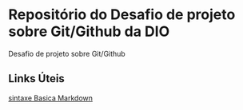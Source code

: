 # Repositório do Desafio de projeto sobre Git/Github da DIO
Desafio de projeto sobre Git/Github

## Links Úteis
[sintaxe Basica Markdown](https://www.markdownguide.org/basic-syntax/)
